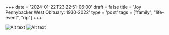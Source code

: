 +++
date = '2024-01-22T23:22:51-06:00'
draft = false
title = 'Joy Pennybacker West Obituary: 1930-2022'
type = 'post'
tags = ["family", "life-event", "rip"]
+++


<div>
  <img src="https://julianwest.me/Blog/posts/images/joywest-obit1.jpeg" alt="Alt text">  <img src="https://julianwest.me/Blog/posts/images/joywest-obit2.jpg" alt="Alt text">
</div>